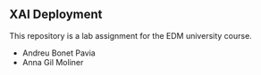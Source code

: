 ## XAI Deployment

This repository is a lab assignment for the EDM university course.

- Andreu Bonet Pavia
- Anna Gil Moliner